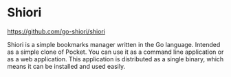 # Shiori

https://github.com/go-shiori/shiori

Shiori is a simple bookmarks manager written in the Go language. Intended as a simple clone of Pocket. You can use it as a command line application or as a web application. This application is distributed as a single binary, which means it can be installed and used easily.
